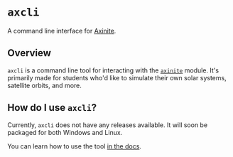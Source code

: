 # `axcli`
A command line interface for [Axinite](https://github.com/jewels86/axinite).
## Overview
`axcli` is a command line tool for interacting with the [`axinite`](https://github.com/jewels86/axinite) module. It's primarily made for students who'd like to simulate their own solar systems, satellite orbits, and more. 
## How do I use `axcli`?
Currently, `axcli` does not have any releases available. It will soon be packaged for both Windows and Linux.

You can learn how to use the tool [in the docs](https://jewels86.gitbook.io/axinite/axcli/).
